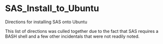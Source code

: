# SAS_Install_to_Ubuntu
Directions for installing SAS onto Ubuntu

This list of directions was culled together due to the fact that SAS requires a BASH shell and a few other incidentals that were not readily noted.
